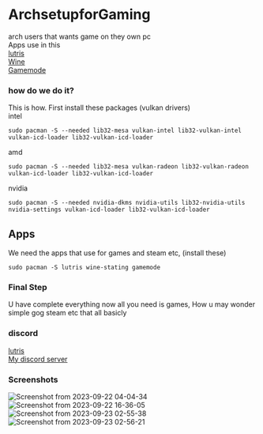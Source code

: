 # ArchsetupforGaming
arch users that wants game on they own pc<br/>
Apps use in this<br/>
[lutris](https://lutris.net/about) <br/>
[Wine](https://www.winehq.org/about) <br/>
[Gamemode](https://github.com/FeralInteractive/gamemode) <br/>
### how do we do it?
This is how. First install these packages (vulkan drivers)<br/>
intel
```
sudo pacman -S --needed lib32-mesa vulkan-intel lib32-vulkan-intel vulkan-icd-loader lib32-vulkan-icd-loader
``` 
amd
```
sudo pacman -S --needed lib32-mesa vulkan-radeon lib32-vulkan-radeon vulkan-icd-loader lib32-vulkan-icd-loader
```
nvidia
```
sudo pacman -S --needed nvidia-dkms nvidia-utils lib32-nvidia-utils nvidia-settings vulkan-icd-loader lib32-vulkan-icd-loader
```
## Apps
We need the apps that use for games and steam etc, (install these)<br/>
```
sudo pacman -S lutris wine-stating gamemode
```
### Final Step 
U have complete everything now all you need is games, How u may wonder simple gog steam etc that all basicly
### discord 
[lutris](https://discord.gg/7XzwhDcqrq) <br/>
[My discord server](https://discord.gg/Ck6JmH3D2Y)
### Screenshots
![Screenshot from 2023-09-22 04-04-34](https://github.com/Th3MaKer/ArchsetupforGaming/assets/130626103/b96522e8-0a0c-414f-9518-73414e04b6bf)
![Screenshot from 2023-09-22 16-36-05](https://github.com/Th3MaKer/ArchsetupforGaming/assets/130626103/87133dbe-97e4-4e62-b5ab-fe1d90382d42)
![Screenshot from 2023-09-23 02-55-38](https://github.com/Th3MaKer/ArchsetupforGaming/assets/130626103/8409a701-08ab-4f17-b95a-ab9386dc26ea)
![Screenshot from 2023-09-23 02-56-21](https://github.com/Th3MaKer/ArchsetupforGaming/assets/130626103/6253f82d-21e0-4e63-acea-2aefb5c69e7d)
